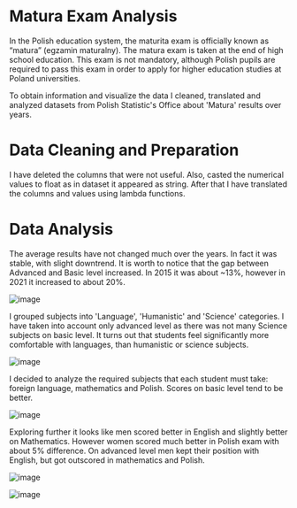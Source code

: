 # Matura Exam Analysis

In the Polish education system, the maturita exam is officially known as “matura” (egzamin maturalny). The matura exam is taken at the end of high school education. 
This exam is not mandatory, although Polish pupils are required to pass this exam in order to apply for higher education studies at Poland universities. 


To obtain information and visualize the data I cleaned, translated and analyzed datasets from Polish Statistic's Office about 'Matura' results over years.

# Data Cleaning and Preparation

I have deleted the columns that were not useful. Also, casted the numerical values to float as in dataset it appeared as string.
After that I have translated the columns and values using lambda functions.

# Data Analysis

The average results have not changed much over the years. In fact it was stable, with slight downtrend. It is worth to notice that the gap between Advanced and Basic level increased. 
In 2015 it was about ~13%, however in 2021 it increased to about 20%.


![image](https://github.com/werelia/matura/assets/69116952/a1ed8ab0-85b0-4c29-8231-f7b1f9e39787)


I grouped subjects into 'Language', 'Humanistic' and 'Science' categories. I have taken into account only advanced level as there was not many Science subjects on basic level.
It turns out that students feel significantly more comfortable with languages, than humanistic or science subjects.

![image](https://github.com/werelia/matura/assets/69116952/dc404e8e-b1b0-44d6-b065-a3dd6b8a7e98)


I decided to analyze the required subjects that each student must take: foreign language, mathematics and Polish.
Scores on basic level tend to be better. 

![image](https://github.com/werelia/matura/assets/69116952/d64df950-a5fb-4b1e-88b1-da951be0f584)



Exploring further it looks like men scored better in English and slightly better on Mathematics. However women scored much better in Polish exam with about 5% difference.
On advanced level men kept their position with English, but got outscored in mathematics and Polish.

![image](https://github.com/werelia/matura/assets/69116952/a1451530-2610-498e-8c30-9aee093bd2f9)

![image](https://github.com/werelia/matura/assets/69116952/035c475c-5145-4abf-be26-7f0ae33555fb)
